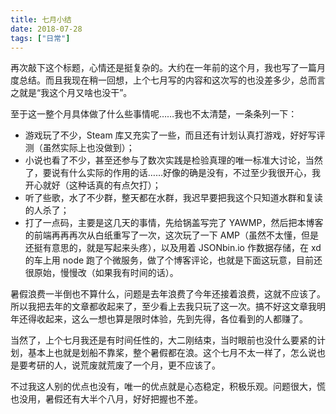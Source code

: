 ```yaml
---
title: 七月小结
date: 2018-07-28
tags: ["日常"]
---
```

再次敲下这个标题，心情还是挺复杂的。大约在一年前的这个月，我也写了一篇月度总结。而且我现在稍一回想，上个七月写的内容和这次写的也没差多少，总而言之就是“我这个月又啥也没干”。

<!-- more -->

至于这一整个月具体做了什么些事情呢……我也不太清楚，一条条列一下：

- 游戏玩了不少，Steam 库又充实了一些，而且还有计划认真打游戏，好好写评测（虽然实际上也没做到）；
- 小说也看了不少，甚至还参与了数次实践是检验真理的唯一标准大讨论，当然了，要说有什么实际的作用的话……好像的确是没有，不过至少我很开心，我开心就好（这种话真的有点欠打）；
- 听了些歌，水了不少群，整天都在水群，我迟早要把我这个只知道水群和复读的人杀了；
- 打了一点码，主要是这几天的事情，先给锅盖写完了 YAWMP，然后把本博客的前端再再再次从白纸重写了一次，这次玩了一下 AMP（虽然不太懂，但是还挺有意思的，就是写起来头疼），以及用着 JSONbin.io 作数据存储，在 xd 的车上用 node 跑了个微服务，做了个博客评论，也就是下面这玩意，目前还很原始，慢慢改（如果我有时间的话）。

暑假浪费一半倒也不算什么，问题是去年浪费了今年还接着浪费，这就不应该了。所以我把去年的文章都收起来了，至少看上去我只玩了这一次。搞不好这文章我明年还得收起来，这么一想也算是限时体验，先到先得，各位看到的人都赚了。

当然了，上个七月我还是有时间任性的，大二刚结束，当时眼前也没什么要紧的计划，基本上也就是划船不靠桨，整个暑假都在浪。这个七月不太一样了，怎么说也是要考研的人，说荒废就荒废了一个月，更不应该了。

不过我这人别的优点也没有，唯一的优点就是心态稳定，积极乐观。问题很大，慌也没用，暑假还有大半个八月，好好把握也不差。
